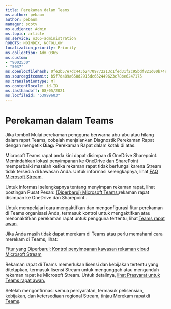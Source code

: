 ```yaml
---
title: Perekaman dalam Teams
ms.author: pebaum
author: pebaum
manager: scotv
ms.audience: Admin
ms.topic: article
ms.service: o365-administration
ROBOTS: NOINDEX, NOFOLLOW
localization_priority: Priority
ms.collection: Adm_O365
ms.custom:
- "9002530"
- "5037"
ms.openlocfilehash: 0fe2b57e7dc443b24709772213c1fed31f2c95bdf821d00b74e9d166dc223410
ms.sourcegitcommit: b5f7da89a650d2915dc652449623c78be6247175
ms.translationtype: MT
ms.contentlocale: id-ID
ms.lasthandoff: 08/05/2021
ms.locfileid: "53999603"
---
```

# <a name="recording-in-teams"></a>Perekaman dalam Teams

Jika tombol Mulai  perekaman pengguna berwarna abu-abu atau hilang dalam rapat Teams, cobalah menjalankan Diagnostik Perekaman Rapat dengan mengetik **Diag:** Perekaman Rapat dalam kotak di atas. 

Microsoft Teams rapat anda kini dapat disimpan di OneDrive Sharepoint. Memindahkan lokasi penyimpanan ke OneDrive dan SharePoint memperbaiki masalah ketika rekaman rapat tidak berfungsi karena Stream tidak tersedia di kawasan Anda. Untuk informasi selengkapnya, lihat [FAQ Microsoft Stream](/stream/faq#which-regions-does-microsoft-stream-host-my-data-in).

Untuk informasi selengkapnya tentang menyimpan rekaman rapat, lihat postingan Pusat Pesan: [(Diperbarui) Microsoft Teams:](https://portal.microsoft.com/Adminportal/Home?ref=MessageCenter&id=MC222640)rekaman rapat disimpan ke OneDrive dan Sharepoint .

Untuk mempelajari cara mengaktifkan dan mengonfigurasi fitur perekaman di Teams organisasi Anda, termasuk kontrol untuk mengaktifkan atau menonaktifkan perekaman rapat untuk pengguna tertentu, lihat [Teams rapat awan](/microsoftteams/cloud-recording). 

Jika Anda masih tidak dapat merekam di Teams atau perlu memahami cara merekam di Teams, lihat: 

[Fitur yang Diperbarui: Kontrol penyimpanan kawasan rekaman cloud Microsoft Stream](https://admin.microsoft.com/AdminPortal/Home#/MessageCenter?id=MC214327)

Rekaman rapat di Teams memerlukan lisensi dan kebijakan tertentu yang ditetapkan, termasuk lisensi Stream untuk mengunggah atau mengunduh rekaman rapat ke Microsoft Stream. Untuk detailnya, [lihat Prasyarat untuk Teams rapat awan.](/microsoftteams/cloud-recording#prerequisites-for-teams-cloud-meeting-recording)

Setelah mengonfirmasi semua persyaratan, termasuk pelisensian, kebijakan, dan ketersediaan regional Stream, tinjau Merekam rapat [di Teams](https://support.office.com/article/34dfbe7f-b07d-4a27-b4c6-de62f1348c24). 